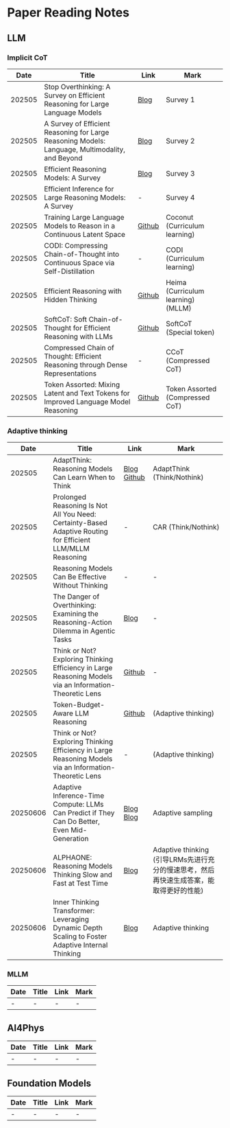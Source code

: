 # Paper Reading Notes

## LLM

### Implicit CoT

| Date | Title | Link | Mark |
| ---- | ----- | ---- | ---- |
| 202505 | Stop Overthinking: A Survey on Efficient Reasoning for Large Language Models | [Blog](https://zhuanlan.zhihu.com/p/1888902868641244612) | Survey 1 |
| 202505 | A Survey of Efficient Reasoning for Large Reasoning Models: Language, Multimodality, and Beyond | [Blog](https://blog.csdn.net/yul1024/article/details/147125726) | Survey 2 |
| 202505 | Efficient Reasoning Models: A Survey | [Blog](https://zhuanlan.zhihu.com/p/1895887731894228718) | Survey 3 |
| 202505 | Efficient Inference for Large Reasoning Models: A Survey | - | Survey 4 |
| 202505 | Training Large Language Models to Reason in a Continuous Latent Space | [Github](https://github.com/facebookresearch/coconut) | Coconut (Curriculum learning) |
| 202505 | CODI: Compressing Chain-of-Thought into Continuous Space via Self-Distillation | - | CODI (Curriculum learning) |
| 202505 | Efficient Reasoning with Hidden Thinking | [Github](https://github.com/shawnricecake/Heima) | Heima (Curriculum learning) (MLLM) |
| 202505 | SoftCoT: Soft Chain-of-Thought for Efficient Reasoning with LLMs | [Github](https://github.com/xuyige/SoftCoT) | SoftCoT (Special token) |
| 202505 | Compressed Chain of Thought: Efficient Reasoning through Dense Representations | - | CCoT (Compressed CoT) |
| 202505 | Token Assorted: Mixing Latent and Text Tokens for Improved Language Model Reasoning | [Github](https://github.com/lblankl/Token-Assorted) | Token Assorted (Compressed CoT) |




### Adaptive thinking

| Date | Title | Link | Mark |
| ---- | ----- | ---- | ---- |
| 202505 | AdaptThink: Reasoning Models Can Learn When to Think | [Blog](https://zhuanlan.zhihu.com/p/1909543282897313853) [Github](https://github.com/THU-KEG/AdaptThink) | AdaptThink (Think/Nothink) |
| 202505 | Prolonged Reasoning Is Not All You Need: Certainty-Based Adaptive Routing for Efficient LLM/MLLM Reasoning | - | CAR (Think/Nothink) |
| 202505 | Reasoning Models Can Be Effective Without Thinking | - | - |
| 202505 | The Danger of Overthinking: Examining the Reasoning-Action Dilemma in Agentic Tasks | [Blog](https://www.linkresearcher.com/theses/21271ce1-d44f-4fc3-a0a0-1899d51829e5) | - |
| 202505 | Think or Not? Exploring Thinking Efficiency in Large Reasoning Models via an Information-Theoretic Lens | [Github](https://github.com/chicosirius/think-or-not) | - |
| 202505 | Token-Budget-Aware LLM Reasoning | [Github](https://github.com/GeniusHTX/TALE) | (Adaptive thinking) |
| 202505 | Think or Not? Exploring Thinking Efficiency in Large Reasoning Models via an Information-Theoretic Lens | - | (Adaptive thinking) |
| 20250606 | Adaptive Inference-Time Compute: LLMs Can Predict if They Can Do Better, Even Mid-Generation | [Blog](https://www.themoonlight.io/zh/review/adaptive-inference-time-compute-llms-can-predict-if-they-can-do-better-even-mid-generation) [Blog](https://blog.csdn.net/weixin_46739757/article/details/142925403) | Adaptive sampling |
| 20250606 | ALPHAONE: Reasoning Models Thinking Slow and Fast at Test Time | [Blog](https://mp.weixin.qq.com/s/EIJHZ9yPlDrR3DVlT2pgYg) | Adaptive thinking (引导LRMs先进行充分的慢速思考，然后再快速生成答案，能取得更好的性能) |
| 20250606 | Inner Thinking Transformer: Leveraging Dynamic Depth Scaling to Foster Adaptive Internal Thinking | [Blog](https://blog.csdn.net/weixin_46739757/article/details/145908557) | Adaptive thinking |









### MLLM

| Date | Title | Link | Mark |
| ---- | ----- | ---- | ---- |
| -    | -     | -    | -    |




## AI4Phys

| Date | Title | Link | Mark |
| ---- | ----- | ---- | ---- |
| -    | -     | -    | -    |



## Foundation Models

| Date | Title | Link | Mark |
| ---- | ----- | ---- | ---- |
| -    | -     | -    | -    |



